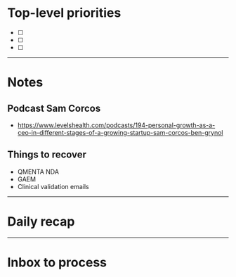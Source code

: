 # Top-level priorities
- [ ] 
- [ ] 
- [ ] 


---
# Notes

## Podcast Sam Corcos 
- https://www.levelshealth.com/podcasts/194-personal-growth-as-a-ceo-in-different-stages-of-a-growing-startup-sam-corcos-ben-grynol

## Things to recover
* QMENTA NDA
* GAEM
* Clinical validation emails


--- 
# Daily recap





--- 
# Inbox to process


